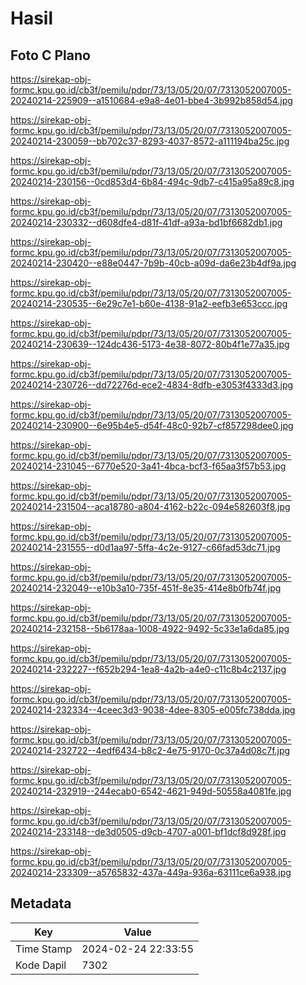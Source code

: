 # Hasil

## Foto C Plano

https://sirekap-obj-formc.kpu.go.id/cb3f/pemilu/pdpr/73/13/05/20/07/7313052007005-20240214-225909--a1510684-e9a8-4e01-bbe4-3b992b858d54.jpg

https://sirekap-obj-formc.kpu.go.id/cb3f/pemilu/pdpr/73/13/05/20/07/7313052007005-20240214-230059--bb702c37-8293-4037-8572-a111194ba25c.jpg

https://sirekap-obj-formc.kpu.go.id/cb3f/pemilu/pdpr/73/13/05/20/07/7313052007005-20240214-230156--0cd853d4-6b84-494c-9db7-c415a95a89c8.jpg

https://sirekap-obj-formc.kpu.go.id/cb3f/pemilu/pdpr/73/13/05/20/07/7313052007005-20240214-230332--d608dfe4-d81f-41df-a93a-bd1bf6682db1.jpg

https://sirekap-obj-formc.kpu.go.id/cb3f/pemilu/pdpr/73/13/05/20/07/7313052007005-20240214-230420--e88e0447-7b9b-40cb-a09d-da6e23b4df9a.jpg

https://sirekap-obj-formc.kpu.go.id/cb3f/pemilu/pdpr/73/13/05/20/07/7313052007005-20240214-230535--6e29c7e1-b60e-4138-91a2-eefb3e653ccc.jpg

https://sirekap-obj-formc.kpu.go.id/cb3f/pemilu/pdpr/73/13/05/20/07/7313052007005-20240214-230639--124dc436-5173-4e38-8072-80b4f1e77a35.jpg

https://sirekap-obj-formc.kpu.go.id/cb3f/pemilu/pdpr/73/13/05/20/07/7313052007005-20240214-230726--dd72276d-ece2-4834-8dfb-e3053f4333d3.jpg

https://sirekap-obj-formc.kpu.go.id/cb3f/pemilu/pdpr/73/13/05/20/07/7313052007005-20240214-230900--6e95b4e5-d54f-48c0-92b7-cf857298dee0.jpg

https://sirekap-obj-formc.kpu.go.id/cb3f/pemilu/pdpr/73/13/05/20/07/7313052007005-20240214-231045--6770e520-3a41-4bca-bcf3-f65aa3f57b53.jpg

https://sirekap-obj-formc.kpu.go.id/cb3f/pemilu/pdpr/73/13/05/20/07/7313052007005-20240214-231504--aca18780-a804-4162-b22c-094e582603f8.jpg

https://sirekap-obj-formc.kpu.go.id/cb3f/pemilu/pdpr/73/13/05/20/07/7313052007005-20240214-231555--d0d1aa97-5ffa-4c2e-9127-c66fad53dc71.jpg

https://sirekap-obj-formc.kpu.go.id/cb3f/pemilu/pdpr/73/13/05/20/07/7313052007005-20240214-232049--e10b3a10-735f-451f-8e35-414e8b0fb74f.jpg

https://sirekap-obj-formc.kpu.go.id/cb3f/pemilu/pdpr/73/13/05/20/07/7313052007005-20240214-232158--5b6178aa-1008-4922-9492-5c33e1a6da85.jpg

https://sirekap-obj-formc.kpu.go.id/cb3f/pemilu/pdpr/73/13/05/20/07/7313052007005-20240214-232227--f652b294-1ea8-4a2b-a4e0-c11c8b4c2137.jpg

https://sirekap-obj-formc.kpu.go.id/cb3f/pemilu/pdpr/73/13/05/20/07/7313052007005-20240214-232334--4ceec3d3-9038-4dee-8305-e005fc738dda.jpg

https://sirekap-obj-formc.kpu.go.id/cb3f/pemilu/pdpr/73/13/05/20/07/7313052007005-20240214-232722--4edf6434-b8c2-4e75-9170-0c37a4d08c7f.jpg

https://sirekap-obj-formc.kpu.go.id/cb3f/pemilu/pdpr/73/13/05/20/07/7313052007005-20240214-232919--244ecab0-6542-4621-949d-50558a4081fe.jpg

https://sirekap-obj-formc.kpu.go.id/cb3f/pemilu/pdpr/73/13/05/20/07/7313052007005-20240214-233148--de3d0505-d9cb-4707-a001-bf1dcf8d928f.jpg

https://sirekap-obj-formc.kpu.go.id/cb3f/pemilu/pdpr/73/13/05/20/07/7313052007005-20240214-233309--a5765832-437a-449a-936a-63111ce6a938.jpg


## Metadata

| Key        | Value               |
| ---------- | ------------------- |
| Time Stamp | 2024-02-24 22:33:55 |
| Kode Dapil | 7302                |



